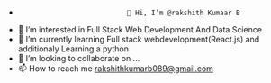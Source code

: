 -                                👋 Hi, I’m @rakshith Kumaar B
- 👀 I’m interested in Full Stack Web Development And Data Science
- 🌱 I’m currently learning Full stack webdevelopment(React.js) and additionaly Learning a python 
- 💞️ I’m looking to collaborate on ...
- 📫 How to reach me rakshithkumarb089@gmail.com
  

